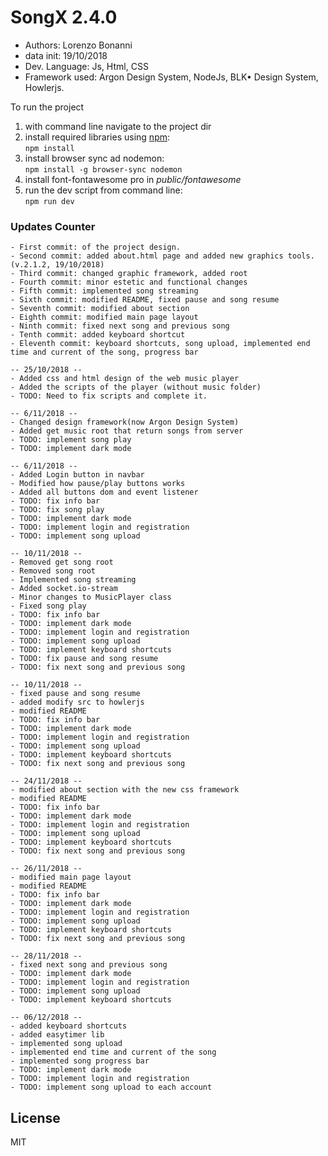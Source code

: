 # SongX 2.4.0

- Authors: Lorenzo Bonanni
- data init: 19/10/2018
- Dev. Language: Js, Html, CSS
- Framework used: Argon Design System, NodeJs, BLK• Design System, Howlerjs.

To run the project 
1. with command line navigate to the project dir
2. install required libraries using [npm](https://www.npmjs.com/get-npm):  
`npm install`
3. install browser sync ad nodemon:  
 `npm install -g browser-sync nodemon`
4. install font-fontawesome pro in *public/fontawesome*
5. run the dev script from command line:  
`npm run dev`

### Updates Counter
```
- First commit: of the project design.
- Second commit: added about.html page and added new graphics tools. (v.2.1.2, 19/10/2018)
- Third commit: changed graphic framework, added root
- Fourth commit: minor estetic and functional changes
- Fifth commit: implemented song streaming
- Sixth commit: modified README, fixed pause and song resume
- Seventh commit: modified about section
- Eighth commit: modified main page layout
- Ninth commit: fixed next song and previous song
- Tenth commit: added keyboard shortcut
- Eleventh commit: keyboard shortcuts, song upload, implemented end time and current of the song, progress bar
                   
-- 25/10/2018 --
- Added css and html design of the web music player
- Added the scripts of the player (without music folder)
- TODO: Need to fix scripts and complete it.

-- 6/11/2018 --
- Changed design framework(now Argon Design System)
- Added get music root that return songs from server
- TODO: implement song play
- TODO: implement dark mode

-- 6/11/2018 --
- Added Login button in navbar
- Modified how pause/play buttons works
- Added all buttons dom and event listener
- TODO: fix info bar
- TODO: fix song play
- TODO: implement dark mode
- TODO: implement login and registration
- TODO: implement song upload

-- 10/11/2018 --
- Removed get song root
- Removed song root
- Implemented song streaming
- Added socket.io-stream
- Minor changes to MusicPlayer class
- Fixed song play
- TODO: fix info bar
- TODO: implement dark mode
- TODO: implement login and registration
- TODO: implement song upload
- TODO: implement keyboard shortcuts
- TODO: fix pause and song resume
- TODO: fix next song and previous song

-- 10/11/2018 --
- fixed pause and song resume
- added modify src to howlerjs
- modified README
- TODO: fix info bar
- TODO: implement dark mode
- TODO: implement login and registration
- TODO: implement song upload
- TODO: implement keyboard shortcuts
- TODO: fix next song and previous song

-- 24/11/2018 --
- modified about section with the new css framework
- modified README
- TODO: fix info bar
- TODO: implement dark mode
- TODO: implement login and registration
- TODO: implement song upload
- TODO: implement keyboard shortcuts
- TODO: fix next song and previous song

-- 26/11/2018 --
- modified main page layout
- modified README
- TODO: fix info bar
- TODO: implement dark mode
- TODO: implement login and registration
- TODO: implement song upload
- TODO: implement keyboard shortcuts
- TODO: fix next song and previous song

-- 28/11/2018 --
- fixed next song and previous song
- TODO: implement dark mode
- TODO: implement login and registration
- TODO: implement song upload
- TODO: implement keyboard shortcuts

-- 06/12/2018 --
- added keyboard shortcuts
- added easytimer lib
- implemented song upload
- implemented end time and current of the song
- implemented song progress bar
- TODO: implement dark mode
- TODO: implement login and registration
- TODO: implement song upload to each account

```


License
----

MIT
